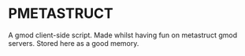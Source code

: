 # PMETASTRUCT
A gmod client-side script. Made whilst having fun on metastruct gmod servers. Stored here as a good memory.
